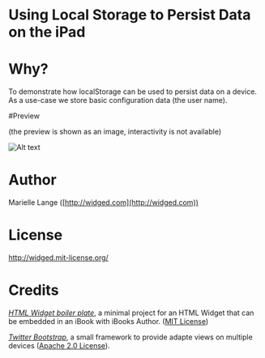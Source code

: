 # Using Local Storage to Persist Data on the iPad

# Why?

To demonstrate how localStorage can be used to persist data on a device. As a use-case we store basic configuration data (the user name). 

#Preview

(the preview is shown as an image, interactivity is not available)

![Alt text](https://github.com/widged/iwidgets-for-learning/raw/master/widgets/localStorage.wdgt/Default.png)

# Author

Marielle Lange ([http://widged.com](http://widged.com))

# License

http://widged.mit-license.org/

# Credits

*[HTML Widget boiler plate](https://github.com/TrevorBurnham/iBooks-HTML-Widget-Boilerplate)*, a minimal project for an HTML Widget that can be embedded in an iBook with iBooks Author. ([MIT License](http://trevorburnham.mit-license.org/))

*[Twitter Bootstrap](http://twitter.github.com/bootstrap/)*, a small framework to provide adapte views on multiple devices ([Apache 2.0 License](http://www.apache.org/licenses/LICENSE-2.0)).

